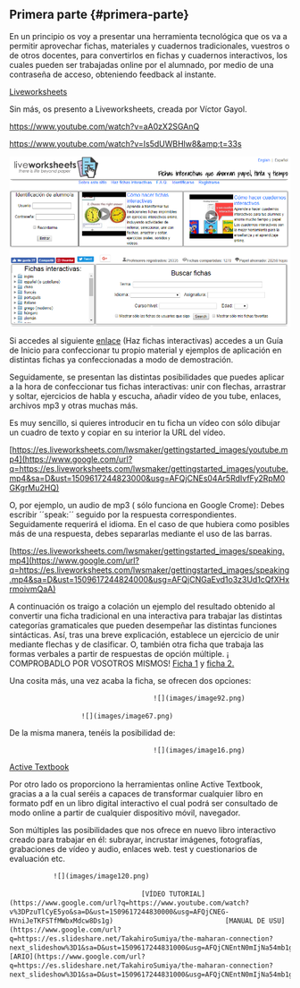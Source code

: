 ## Primera parte {#primera-parte}

En un principio os voy a presentar una herramienta tecnológica que os va a permitir aprovechar fichas, materiales y cuadernos tradicionales, vuestros o de otros docentes, para convertirlos en fichas y cuadernos interactivos, los cuales pueden  ser trabajadas online por el alumnado,   por medio de una contraseña de acceso,  obteniendo feedback al instante.

[Liveworksheets](https://www.google.com/url?q=https://es.liveworksheets.com/&sa=D&ust=1509617244819000&usg=AFQjCNGNuCUz0sfz8iHkDdDICULtUnr20g)

Sin más, os presento a Liveworksheets,  creada por Víctor Gayol.

https://www.youtube.com/watch?v=aA0zX2SGAnQ

https://www.youtube.com/watch?v=Is5dUWBHlw8&amp;t=33s

![](images/image80.png)

Si accedes al siguiente [enlace](https://www.google.com/url?q=https://es.liveworksheets.com/lwsmaker/gettingstarted.asp&sa=D&ust=1509617244821000&usg=AFQjCNHQFcWhxn25TchRbjboLbEM5K6IkQ) (Haz fichas interactivas) accedes a un Guía de Inicio para confeccionar tu propio material y ejemplos de aplicación en distintas fichas ya confeccionadas a modo de demostración.

Seguidamente, se presentan las distintas posibilidades que puedes aplicar a la hora de confeccionar tus fichas interactivas: unir con flechas, arrastrar y soltar, ejercicios de habla y escucha, añadir vídeo de you tube, enlaces, archivos mp3 y otras muchas más.

Es muy sencillo,  si quieres introducir en tu ficha un vídeo con sólo dibujar un cuadro de texto y copiar en su interior la URL del vídeo.

[https://es.liveworksheets.com/lwsmaker/gettingstarted_images/youtube.mp4](https://www.google.com/url?q=https://es.liveworksheets.com/lwsmaker/gettingstarted_images/youtube.mp4&sa=D&ust=1509617244823000&usg=AFQjCNEs04Ar5RdIvfFy2RpM0GKgrMu2HQ)

O, por ejemplo, un audio de mp3 ( sólo funciona en Google Crome): Debes escribir ´´speak:´´ seguido por la respuesta correspondientes. Seguidamente requerirá el idioma. En el caso de que hubiera como posibles más de una respuesta, debes separarlas mediante el uso de las barras.

[https://es.liveworksheets.com/lwsmaker/gettingstarted_images/speaking.mp4](https://www.google.com/url?q=https://es.liveworksheets.com/lwsmaker/gettingstarted_images/speaking.mp4&sa=D&ust=1509617244824000&usg=AFQjCNGaEvd1o3z3Ud1cQfXHxrmoivmQaA)

A continuación os traigo a colación un ejemplo del resultado obtenido al convertir una ficha tradicional en una interactiva para trabajar las distintas categorías gramaticales que pueden desempeñar las distintas funciones sintácticas. Así, tras una breve explicación, establece un ejercicio de unir mediante flechas y de clasificar. O, también otra ficha que trabaja las formas verbales a partir de respuestas de opción múltiple.  ¡ COMPROBADLO POR VOSOTROS MISMOS! [Ficha 1](https://www.google.com/url?q=https://es.liveworksheets.com/worksheets/es/Lengua_Castellana/Las_clases_de_palabras/Los_tipos_de_palabras_ix306qk&sa=D&ust=1509617244825000&usg=AFQjCNERzwOZlQP5pq5Uq9DJxUX0tz-MuQ) y  [ficha 2.](https://www.google.com/url?q=https://es.liveworksheets.com/worksheets/es/Lengua_Castellana/Las_formas_verbales/Las_formas_verbales_er265xo&sa=D&ust=1509617244826000&usg=AFQjCNG9AxAt2IJk7l1jt2fGa2KTD7dJJw)

Una cosita más, una vez acaba la ficha, se ofrecen dos opciones:

                                        ![](images/image92.png)

                      ![](images/image67.png)

De la misma manera, tenéis la posibilidad de:

                                        ![](images/image16.png)

[Active Textbook](https://www.google.com/url?q=https://activetextbook.com/&sa=D&ust=1509617244828000&usg=AFQjCNFDSC5ExfbMUknB_oV90XMWVvnpxQ)

Por otro lado os proporciono la herramientas online Active Textbook, gracias a a la cual seréis  a capaces de transformar cualquier libro en formato pdf en un libro digital interactivo el cual podrá ser consultado de modo online  a partir de cualquier dispositivo móvil, navegador.

Son múltiples las posibilidades que nos ofrece en nuevo libro interactivo creado para trabajar en él: subrayar, incrustar imágenes, fotografías, grabaciones de vídeo y audio, enlaces web. test y cuestionarios de evaluación etc.

               ![](images/image120.png)

                                     [VÍDEO TUTORIAL](https://www.google.com/url?q=https://www.youtube.com/watch?v%3DPzuTlCyE5yo&sa=D&ust=1509617244830000&usg=AFQjCNEG-HVniJeTKFSTfMWbxMdcw8Ds1g)                            [MANUAL DE USU](https://www.google.com/url?q=https://es.slideshare.net/TakahiroSumiya/the-maharan-connection?next_slideshow%3D1&sa=D&ust=1509617244831000&usg=AFQjCNEntN0mIjNa54mb1giF3EbqVvDWUQ)[ARIO](https://www.google.com/url?q=https://es.slideshare.net/TakahiroSumiya/the-maharan-connection?next_slideshow%3D1&sa=D&ust=1509617244831000&usg=AFQjCNEntN0mIjNa54mb1giF3EbqVvDWUQ)
